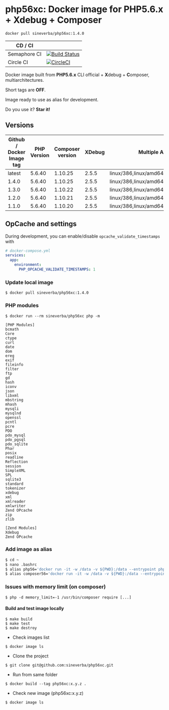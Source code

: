 php56xc: Docker image for PHP5.6.x + Xdebug + Composer
======================================================

`docker pull sineverba/php56xc:1.4.0`


| CD / CI   |           |
| --------- | --------- |
| Semaphore CI | [![Build Status](https://sineverba.semaphoreci.com/badges/php56xc/branches/master.svg)](https://sineverba.semaphoreci.com/projects/php56xc) |
| Circle CI | [![CircleCI](https://circleci.com/gh/sineverba/php56xc.svg?style=svg)](https://circleci.com/gh/sineverba/php56xc) |


Docker image built from **PHP5.6.x** CLI official + **X**debug + **C**omposer, multiarchitectures.

Short tags are __OFF__.

Image ready to use as alias for development.

Do you use it? **Star it!**


## Versions

| Github / Docker Image tag | PHP Version | Composer version | XDebug | Multiple Architectures ? |
| ------------------------- | ----------- | ---------------- | ------ | ------------------------ |
| latest | 5.6.40 | 1.10.25 | 2.5.5 | linux/386,linux/amd64,linux/arm/v6,linux/arm/v7 |
| 1.4.0 | 5.6.40 | 1.10.25 | 2.5.5 | linux/386,linux/amd64,linux/arm/v6,linux/arm/v7 |
| 1.3.0 | 5.6.40 | 1.10.22 | 2.5.5 | linux/386,linux/amd64,linux/arm/v6,linux/arm/v7 |
| 1.2.0 | 5.6.40 | 1.10.21 | 2.5.5 | linux/386,linux/amd64,linux/arm/v6,linux/arm/v7 |
| 1.1.0 | 5.6.40 | 1.10.20 | 2.5.5 | linux/386,linux/amd64,linux/arm/v6,linux/arm/v7 |


## OpCache and settings

During development, you can enable/disable `opcache_validate_timestamps` with

```yaml
# docker-compose.yml
services:
  app:
    environment:
      PHP_OPCACHE_VALIDATE_TIMESTAMPS: 1
```

### Update local image

`$ docker pull sineverba/php56xc:1.4.0`


### PHP modules

`$ docker run --rm sineverba/php56xc php -m`

```shell
[PHP Modules]
bcmath
Core
ctype
curl
date
dom
ereg
exif
fileinfo
filter
ftp
gd
hash
iconv
json
libxml
mbstring
mhash
mysqli
mysqlnd
openssl
pcntl
pcre
PDO
pdo_mysql
pdo_pgsql
pdo_sqlite
Phar
posix
readline
Reflection
session
SimpleXML
SPL
sqlite3
standard
tokenizer
xdebug
xml
xmlreader
xmlwriter
Zend OPcache
zip
zlib

[Zend Modules]
Xdebug
Zend OPcache
```

### Add image as alias

``` bash
$ cd ~
$ nano .bashrc
$ alias php56='docker run -it -w /data -v ${PWD}:/data --entrypoint php --rm sineverba/php56xc:latest'
$ alias composer56='docker run -it -w /data -v ${PWD}:/data --entrypoint "/usr/bin/composer" --rm sineverba/php56xc:latest'
```

### Issues with memory limit (on composer)

`$ php -d memory_limit=-1 /usr/bin/composer require [...]`

#### Build and test image locally

```shell
$ make build
$ make test
$ make destroy
```

+ Check images list

`$ docker image ls`

+ Clone the project

`$ git clone git@github.com:sineverba/php56xc.git`

+ Run from same folder

`$ docker build --tag php56xc:x.y.z .`

+ Check new image (php56xc:x.y.z)

`$ docker image ls`